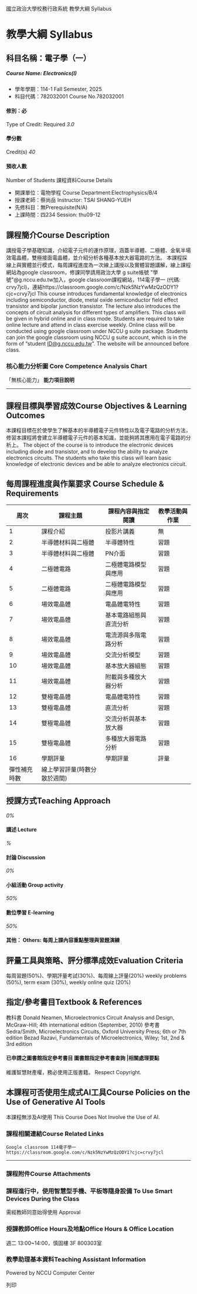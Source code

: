 國立政治大學校務行政系統 教學大綱 Syllabus
# 教學大綱 Syllabus
##  科目名稱：電子學（一）
#####  Course Name: Electronics(I)
  * 學年學期：114-1 Fall Semester, 2025 
  * 科目代碼：782032001 Course No.782032001


#### 修別：必
Type of Credit: Required 
_3.0_
#### 學分數
Credit(s)
_40_
#### 預收人數
Number of Students
課程資料Course Details
  * 開課單位：電物學程 Course Department:Electrophysics/B/4 
  * 授課老師：蔡尚岳 Instructor: TSAI SHANG-YUEH 
  * 先修科目：無Prerequisite(N/A)
  * 上課時間：四234 Session: thu09-12


##  課程簡介Course Description
講授電子學基礎知識，介紹電子元件的運作原理，涵蓋半導體、二極體、金氧半場效電晶體，雙極接面電晶體，並介紹分析各種基本放大器電路的方法。
本課程採線上與實體並行模式，每周課程進度為一次線上講授以及實體習題講解，線上課程網站為google classroom，修課同學請用政治大學 g suite帳號 "學號"@g.nccu.edu.tw加入，google classroom課程網站，114電子學一 (代碼: crvy7jcl)，連結https://classroom.google.com/c/Nzk5NzYwMzQzODY1?cjc=crvy7jcl
This course introduces fundamental knowledge of electronics including semiconductor, diode, metal oxide semiconductor field effect transistor and bipolar junction transistor. The lecture also introduces the concepts of circuit analysis for different types of amplifiers. 
This class will be given in hybrid online and in class mode. Students are required to take online lecture and attend in class exercise weekly. Online class will be conducted using google classroom under NCCU g suite package. Students can join the google classroom using NCCU g suite account, which is in the form of “student ID@g.nccu.edu.tw”. The website will be announced before class. 
###  核心能力分析圖 Core Competence Analysis Chart
「無核心能力」 
**能力項目說明**
* * *
##  課程目標與學習成效Course Objectives & Learning Outcomes 
本課程目標在於使學生了解基本的半導體電子元件特性以及電子電路的分析方法，修習本課程將會建立半導體電子元件的基本知識，並能夠將其應用在電子電路的分析上。
The object of the course is to introduce the electronic devices including diode and transistor, and to develop the ability to analyze electronics circuits. The students who take this class will learn basic knowledge of electronic devices and be able to analyze electronics circuit.
##  每周課程進度與作業要求 Course Schedule & Requirements
周次 |  課程主題 |  課程內容與指定閱讀 |  教學活動與作業  
---|---|---|---  
1 |  課程介紹 |  投影片講義 |  無  
2 |  半導體材料與二極體 |  半導體特性 |  習題  
3 |  半導體材料與二極體 |  PN介面 |  習題  
4 |  二極體電路 |  二極體電路模型與應用 |  習題  
5 |  二極體電路 |  二極體電路模型與應用 |  習題  
6 |  場效電晶體 |  電晶體電特性 |  習題  
7 |  場效電晶體 |  基本電路組態與直流分析 |  習題  
8 |  場效電晶體 |  電流源與多階電路分析 |  習題  
9 |  場效電晶體 |  交流分析模型 |  習題  
10 |  場效電晶體 |  基本放大器組態 |  習題  
11 |  場效電晶體 |  附載與多種放大器分析 |  習題  
12 |  雙極電晶體 |  電晶體電特性 |  習題  
13 |  雙極電晶體 |  直流分析 |  習題  
14 |  雙極電晶體 |  交流分析與基本放大器 |  習題  
15 |  雙極電晶體 |  多種放大器電路分析 |  習題  
16 |  學期評量 |  學期評量 |  評量  
|  彈性補充時數 |  線上學習評量(時數分散於週間) |   
##  授課方式Teaching Approach
_0%_
####  講述 Lecture
_%_
####  討論 Discussion
_0%_
####  小組活動 Group activity
_50%_
####  數位學習 E-learning
_50%_
####  其他： Others: 每周上課內容重點整理與習題演練 
##  評量工具與策略、評分標準成效Evaluation Criteria
每周習題(50%)、學期評量考試(30%)、每周線上評量(20%)
weekly problems (50%), term exam (30%), weekly online quiz (20%)
##  指定/參考書目Textbook & References
教科書
Donald Neamen, Microelectronics Circuit Analysis and Design, McGraw-Hill; 4th international edition (September, 2010)
參考書
Sedra/Smith, Microelectronics Circuits, Oxford University Press; 6th or 7th edition
Bezad Razavi, Fundamentals of Microelectronics, Wiley; 1st, 2nd & 3rd edition
####  已申請之圖書館指定參考書目  圖書館指定參考書查詢 |相關處理要點
維護智慧財產權，務必使用正版書籍。 Respect Copyright.
##  本課程可否使用生成式AI工具Course Policies on the Use of Generative AI Tools
本課程無涉及AI使用 This Course Does Not Involve the Use of AI.
###  課程相關連結Course Related Links
```
Google classroom 114電子學一
https://classroom.google.com/c/Nzk5NzYwMzQzODY1?cjc=crvy7jcl 
```

* * *
###  課程附件Course Attachments
###  課程進行中，使用智慧型手機、平板等隨身設備 To Use Smart Devices During the Class
需經教師同意始得使用  Approval
###  授課教師Office Hours及地點Office Hours & Office Location
週二 13:00~14:00，慎固樓 3F 800303室
###  教學助理基本資料Teaching Assistant Information
Powered by NCCU Computer Center
  
列印
